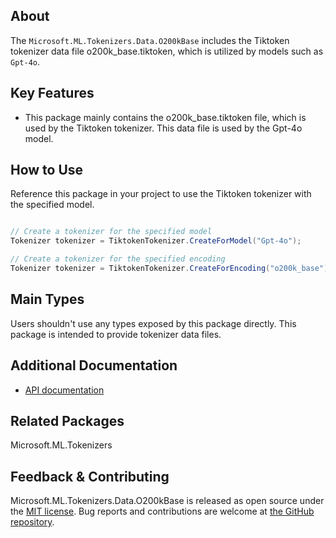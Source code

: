 ## About

The `Microsoft.ML.Tokenizers.Data.O200kBase` includes the Tiktoken tokenizer data file o200k_base.tiktoken, which is utilized by models such as `Gpt-4o`.

## Key Features

* This package mainly contains the o200k_base.tiktoken file, which is used by the Tiktoken tokenizer. This data file is used by the Gpt-4o model.

## How to Use

Reference this package in your project to use the Tiktoken tokenizer with the specified model.

```csharp

// Create a tokenizer for the specified model
Tokenizer tokenizer = TiktokenTokenizer.CreateForModel("Gpt-4o");

// Create a tokenizer for the specified encoding
Tokenizer tokenizer = TiktokenTokenizer.CreateForEncoding("o200k_base");

```

## Main Types

Users shouldn't use any types exposed by this package directly. This package is intended to provide tokenizer data files.

## Additional Documentation

* [API documentation](https://learn.microsoft.com/en-us/dotnet/api/microsoft.ml.tokenizers)

## Related Packages

<!-- The related packages associated with this package -->
Microsoft.ML.Tokenizers

## Feedback & Contributing

Microsoft.ML.Tokenizers.Data.O200kBase is released as open source under the [MIT license](https://licenses.nuget.org/MIT). Bug reports and contributions are welcome at [the GitHub repository](https://github.com/dotnet/machinelearning).
